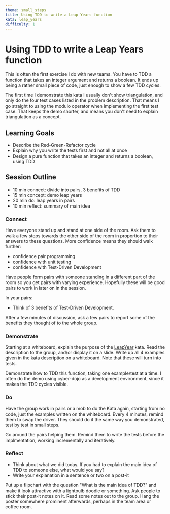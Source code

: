 ```yaml
---
theme: small_steps
title: Using TDD to write a Leap Years function
kata: leap_years
difficulty: 1
---
```


# Using TDD to write a Leap Years function

This is often the first exercise I do with new teams. You have to TDD a function that takes an integer argument and returns a boolean. It ends up being a rather small piece of code, just enough to show a few TDD cycles.

The first time I demonstrate this kata I usually don't show triangulation, and only do the four test cases listed in the problem description. That means I go straight to using the modulo operator when implementing the first test case. That keeps the demo shorter, and means you don't need to explain triangulation as a concept.

## Learning Goals
* Describe the Red-Green-Refactor cycle
* Explain why you write the tests first and not all at once
* Design a pure function that takes an integer and returns a boolean, using TDD

## Session Outline

* 10 min connect: divide into pairs, 3 benefits of TDD  
* 15 min concept: demo leap years  
* 20 min do: leap years in pairs  
* 10 min reflect: summary of main idea 

### Connect
Have everyone stand up and stand at one side of the room. Ask them to walk a few steps towards the other side of the room in proportion to their answers to these questions. More confidence means they should walk further:

- confidence pair programming
- confidence with unit testing
- confidence with Test-Driven Development

Have people form pairs with someone standing in a different part of the room so you get pairs with varying experience. Hopefully these will be good pairs to work in later on in the session.

In your pairs:

- Think of 3 benefits of Test-Driven Development.

After a few minutes of discussion, ask a few pairs to report some of the benefits they thought of to the whole group.

### Demonstrate
Starting at a whiteboard, explain the purpose of the [LeapYear](/kata_descriptions/leap_year.html) kata. Read the description to the group, and/or display it on a slide. Write up all 4 examples given in the kata description on a whiteboard. Note that these will turn into tests.

Demonstrate how to TDD this function, taking one example/test at a time. I often do the demo using cyber-dojo as a development environment, since it makes the TDD cycles visible.


### Do
Have the group work in pairs or a mob to do the Kata again, starting from no code, just the examples written on the whiteboard. Every 4 minutes, remind them to swap the driver. They should do it the same way you demonstrated, test by test in small steps.

Go around the pairs helping them. Remind them to write the tests before the implmentation, working incrementally and iteratively.

### Reflect
- Think about what we did today. If you had to explain the main idea of TDD to someone else, what would you say?
- Write your explanation in a sentence or two on a post-it

Put up a flipchart with the question "What is the main idea of TDD?" and make it look attractive with a lightbulb doodle or something. Ask people to stick their post-it notes on it. Read some notes out to the group. Hang the poster somewhere prominent afterwards, perhaps in the team area or coffee room.
